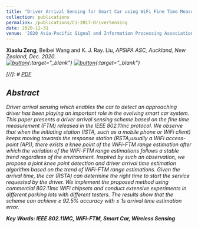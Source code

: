 ```yaml
---
title: "Driver Arrival Sensing for Smart Car using WiFi Fine Time Measurements"
collection: publications
permalink: /publications/C3-2017-DriverSensing
date: 2020-12-31
venue: '2020 Asia-Pacific Signal and Information Processing Association Annual Summit and Conference (APSIPA ASC)'
---
```

<b>Xiaolu Zeng</b>, Beibei Wang and K. J. Ray. Liu, <i>APSIPA ASC, Auckland, New Zealand, Dec. 2020<i>. <br>
[![button](http://Xiaolu1263.github.io/images/PDFDownloadV3.png)](http://Xiaolu1263.github.io/files/DriverSensing.pdf){:target="_blank"} [![button](http://Xiaolu1263.github.io/images/BibtextV3.png)](http://Xiaolu1263.github.io/files/C3-PhoneKey-Cite.txt){:target="_blank"} <br>
  
[//]: # [PDF](http://Xiaolu1263.github.io/files/DriverSensing.pdf)

## Abstract <br>
Driver arrival sensing which enables the car to detect an approaching driver has been playing an important role in the evolving smart car system. This paper presents a
driver arrival sensing scheme based on the fine time measurement (FTM) released in the IEEE 802.11mc protocol. We observe that when the initiating station (ISTA, such as a mobile phone or WiFi client) keeps moving towards the response station (RSTA,usually a WiFi access-point (AP)), there exists a knee point of the WiFi-FTM range estimation after which the variation of the WiFi-FTM range estimations follows a stable trend regardless of the environment. Inspired by such an observation, we propose a joint knee point detection and driver arrival time estimation algorithm based on the trend of WiFi-FTM range estimations. Given the arrival time, the car (RSTA) can determine the right time to start the service requested by the driver. We implement the proposed method using commercial 802.11mc WiFi chipsets and conduct extensive experiments in different parking lots with different testers. The results show that the scheme can achieve ≥ 92.5% accuracy with ≤ 1s arrival time estimation error.

**Key Words: IEEE 802.11MC, WiFi-FTM, Smart Car, Wireless Sensing**
